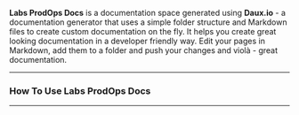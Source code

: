 <p class="lead">
	<strong>Labs ProdOps Docs</strong> is a documentation space generated using <strong>Daux.io</strong> - a documentation generator that uses a simple folder structure and Markdown files to create custom documentation on the fly. It helps you create great looking documentation in a developer friendly way. Edit your pages in Markdown, add them to a folder and push your changes and violà - great documentation.
</p>

<hr/>
<h3>How To Use Labs ProdOps Docs</h3>
<hr/>


<!-- Google Code -->
<script type="text/javascript">
var google_conversion_id = 983836026;
var google_custom_params = window.google_tag_params;
var google_remarketing_only = true;
</script>

<script type="text/javascript" src="//www.googleadservices.com/pagead/conversion.js">
</script>
<noscript>
<div style="display:inline;">
<img height="1" width="1" style="border-style:none;" alt="" src="//googleads.g.doubleclick.net/pagead/viewthroughconversion/983836026/?value=0&amp;guid=ON&amp;script=0"/>
</div>
</noscript>
